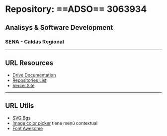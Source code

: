 # Repository: ==ADSO== 3063934
## Analisys &amp; Software Development
### SENA - Caldas Regional
---
## URL Resources
- [Drive Documentation](https://drive.google.com/drive/folders/1cUEOsM44rpspMfyWvY_YlnXlIm9uffej?usp=share_link)
- [Repositories List](https://docs.google.com/spreadsheets/d/1M3B-qwrJN2wbeZmIBoA3r0hnP8yy4CKf2euV1oF61os/edit?usp=sharing)
- [Vercel Site]()

---
## URL Utils
- [SVG Bgs](https://www.svgbackgrounds.com/set/free-svg-backgrounds-and-patterns/)
- [Image color picker](https://imagecolorpicker.com/#google_vignette)
tiene menú contextual
- [Font Awesome](https://fontawesome.com/icons)